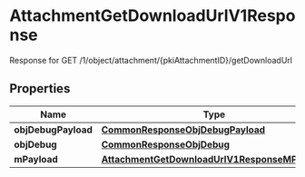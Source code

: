 

# AttachmentGetDownloadUrlV1Response

Response for GET /1/object/attachment/{pkiAttachmentID}/getDownloadUrl

## Properties

| Name | Type | Description | Notes |
|------------ | ------------- | ------------- | -------------|
|**objDebugPayload** | [**CommonResponseObjDebugPayload**](CommonResponseObjDebugPayload.md) |  |  |
|**objDebug** | [**CommonResponseObjDebug**](CommonResponseObjDebug.md) |  |  [optional] |
|**mPayload** | [**AttachmentGetDownloadUrlV1ResponseMPayload**](AttachmentGetDownloadUrlV1ResponseMPayload.md) |  |  |



